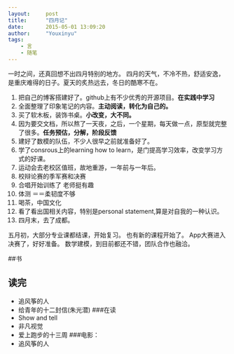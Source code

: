 ```yaml
---
layout:     post
title:      "四月记"
date:       2015-05-01 13:09:20
author:     "Youxinyu"
tags:
    - 言
    - 随笔
---
```

一时之间，还真回想不出四月特别的地方。
四月的天气，不冷不热，舒适安逸，是重庆难得的日子。夏天的炙热远去，冬日的酷寒不在。
<!--more-->
1. 把自己的博客搭建好了。github上有不少优秀的开源项目。**在实践中学习**
2. 全面整理了印象笔记的内容。**主动阅读，转化为自己的。**
3. 买了软木板，装饰书桌。**小改变，大不同。**
4. 因为要交文档，所以熬了一天夜，之后，一个星期，每天做一点，原型就完整了很多。**任务预估，分解，阶段反馈**
5. 建好了数模的队伍，不少人很早之前就准备好了。
6. 学了consrous上的learning how to learn，是门提高学习效率，改变学习方式的好课。
7. 运动会去老校区值班，故地重游，一年前与一年后。
8. 校辩论赛的季军赛和决赛
9. 合唱开始训练了 老师挺有趣
10. 体测 ＝＝柔韧度不够
11. 喝茶，中国文化
12. 看了看出国相关内容，特别是personal statement,算是对自我的一种认识。
13. 四月末，去了成都。

五月初，大部分专业课都结课，开始复习。
也有新的课程开始了。
App大赛进入决赛了，好好准备。
数学建模，到目前都还不错，团队合作也融洽。

##书
## 读完
- 追风筝的人
- 给青年的十二封信(朱光潜)
###在读
- Show and tell
- 非凡视觉
- 爱上跑步的十三周
###电影：
- 追风筝的人

